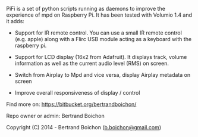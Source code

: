 
PiFi is a set of python scripts running as daemons to improve the experience of mpd on Raspberry Pi.
It has been tested with Volumio 1.4 and it adds:

* Support for IR remote control.
  You can use a small IR remote control (e.g. apple) along with a Flirc USB module acting as a keyboard with the raspberry pi.

* Support for LCD display (16x2 from Adafruit).
  It displays track, volume information as well as the current audio level (RMS) on screen.

* Switch from Airplay to Mpd and vice versa, display Airplay metadata on screen

* Improve overall responsiveness of display / control

Find more on: https://bitbucket.org/bertrandboichon/

Repo owner or admin: Bertrand Boichon

Copyright (C) 2014 - Bertrand Boichon (b.boichon@gmail.com)